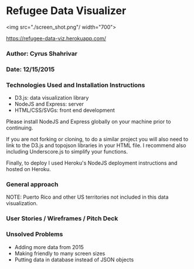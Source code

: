 # Refugee Data Visualizer

<img src="./screen_shot.png"/ width="700">

https://refugee-data-viz.herokuapp.com/

### Author: Cyrus Shahrivar
### Date: 12/15/2015

### Technologies Used and Installation Instructions
- D3.js: data visualization library
- NodeJS and Express: server
- HTML/CSS/SVGs: front end development

Please install NodeJS and Express globally on your machine prior to continuing.

If you are not forking or cloning, to do a similar project you will also need to link to the D3.js and topojson libraries in your HTML file.  I recommend also including Underscore.js to simplify your functions.

Finally, to deploy I used Heroku's NodeJS deployment instructions and hosted on Heroku.

### General approach

NOTE: Puerto Rico and other US territories not included in this data visualization.


### User Stories / Wireframes / Pitch Deck

### Unsolved Problems
- Adding more data from 2015
- Making friendly to many screen sizes
- Putting data in database instead of JSON objects

